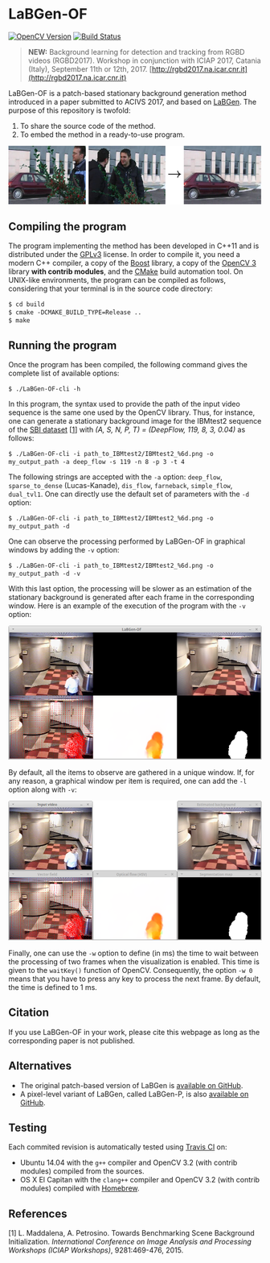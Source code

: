 # LaBGen-OF

[![OpenCV Version](https://img.shields.io/badge/opencv-3.x-blue.svg)](http://opencv.org) [![Build Status](https://travis-ci.org/benlaug/labgen-of.svg?branch=master)](https://travis-ci.org/benlaug/labgen-of)

> **NEW:** Background learning for detection and tracking from RGBD videos (RGBD2017). Workshop in conjunction with ICIAP 2017, Catania (Italy), September 11th or 12th, 2017. [http://rgbd2017.na.icar.cnr.it](http://rgbd2017.na.icar.cnr.it)

LaBGen-OF is a patch-based stationary background generation method introduced in a paper submitted to ACIVS 2017, and based on [LaBGen](https://github.com/benlaug/labgen). The purpose of this repository is twofold:

1. To share the source code of the method.
2. To embed the method in a ready-to-use program.

![Graphical Abstract](.readme/graphical-abstract.png)

## Compiling the program

The program implementing the method has been developed in C++11 and is distributed under the [GPLv3](LICENSE) license. In order to compile it, you need a modern C++ compiler, a copy of the [Boost](http://www.boost.org) library, a copy of the [OpenCV 3](http://opencv.org) library **with contrib modules**, and the [CMake](https://cmake.org) build automation tool. On UNIX-like environments, the program can be compiled as follows, considering that your terminal is in the source code directory:

```
$ cd build
$ cmake -DCMAKE_BUILD_TYPE=Release ..
$ make
```

## Running the program

Once the program has been compiled, the following command gives the complete list of available options:

```
$ ./LaBGen-OF-cli -h
```

In this program, the syntax used to provide the path of the input video sequence is the same one used by the OpenCV library. Thus, for instance, one can generate a stationary background image for the IBMtest2 sequence of the [SBI dataset](http://sbmi2015.na.icar.cnr.it/SBIdataset.html) [[1](#references)] with *(A, S, N, P, T) = (DeepFlow, 119, 8, 3, 0.04)* as follows:

```
$ ./LaBGen-OF-cli -i path_to_IBMtest2/IBMtest2_%6d.png -o my_output_path -a deep_flow -s 119 -n 8 -p 3 -t 4
```

The following strings are accepted with the `-a` option: `deep_flow`, `sparse_to_dense` (Lucas-Kanade), `dis_flow`, `farneback`, `simple_flow`, `dual_tvl1`. One can directly use the default set of parameters with the `-d` option:

```
$ ./LaBGen-OF-cli -i path_to_IBMtest2/IBMtest2_%6d.png -o my_output_path -d
```

One can observe the processing performed by LaBGen-OF in graphical windows by adding the `-v` option:

```
$ ./LaBGen-OF-cli -i path_to_IBMtest2/IBMtest2_%6d.png -o my_output_path -d -v
```

With this last option, the processing will be slower as an estimation of the stationary background is generated after each frame in the corresponding window. Here is an example of the execution of the program with the `-v` option:

![Screenshot](.readme/screenshot.png)

By default, all the items to observe are gathered in a unique window. If, for any reason, a graphical window per item is required, one can add the `-l` option along with `-v`:

![Screenshot Split](.readme/screenshot-split.png)

Finally, one can use the `-w` option to define (in ms) the time to wait between the processing of two frames when the visualization is enabled. This time is given to the `waitKey()` function of OpenCV. Consequently, the option `-w 0` means that you have to press any key to process the next frame. By default, the time is defined to 1 ms.

## Citation

If you use LaBGen-OF in your work, please cite this webpage as long as the corresponding paper is not published.

## Alternatives

* The original patch-based version of LaBGen is [available on GitHub](https://github.com/benlaug/labgen).
* A pixel-level variant of LaBGen, called LaBGen-P, is also [available on GitHub](https://github.com/benlaug/labgen-p).

## Testing

Each commited revision is automatically tested using [Travis CI](https://travis-ci.org/benlaug/labgen-of) on:

* Ubuntu 14.04 with the `g++` compiler and OpenCV 3.2 (with contrib modules) compiled from the sources.
* OS X El Capitan with the `clang++` compiler and OpenCV 3.2 (with contrib modules) compiled with [Homebrew](https://brew.sh).

## References

[1] L. Maddalena, A. Petrosino. Towards Benchmarking Scene Background Initialization. *International Conference on Image Analysis and Processing Workshops (ICIAP Workshops)*, 9281:469-476, 2015.
